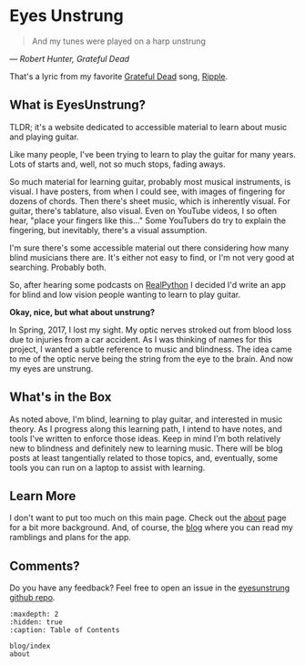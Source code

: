 # Eyes Unstrung

<p>
<blockquote>
And my tunes were played on a harp unstrung
</blockquote>
<cite> &mdash; Robert Hunter,  Grateful Dead </cite> 
</p>

That's a lyric from my favorite
[Grateful Dead](https://www.dead.net/)
song, [Ripple](https://www.dead.net/song/ripple).

## What is EyesUnstrung?

TLDR; it's a website dedicated to accessible material to learn about music and playing guitar. 

Like many people, I've been trying to learn to play the guitar for many years.
Lots of starts and, well, not so much stops, fading aways.

So much material for learning guitar, probably most musical instruments, is visual.
I have posters, from when I could see, with images of fingering for dozens of chords.
Then there's sheet music, which is inherently visual.
For guitar, there's tablature, also visual.
Even on YouTube videos, I so often hear, "place your fingers like this..."
Some YouTubers do try to explain the fingering, but inevitably, there's a visual assumption. 

I'm sure there's some accessible material out there considering how many blind musicians there are.
It's either not easy to find, or I'm not very good at searching.
Probably both.

So, after hearing some podcasts on
[RealPython](https://realpython.com)
I decided I'd write an app for blind and low vision people wanting to learn to play guitar.

**Okay, nice, but what about unstrung?**

In Spring, 2017, I lost my sight.
My optic nerves stroked out from blood loss due to injuries from a car accident.
As I was thinking of names for this project, I wanted a subtle reference to music and blindness.
The idea came to me of the optic nerve being the string from the eye to the brain.
And now my eyes are unstrung.

## What's in the Box

As noted above, I'm blind, learning to play guitar, and interested in music theory.
As I progress along this learning path, I intend to have notes, and tools I've written to enforce those ideas.
Keep in mind I'm both relatively new to blindness and definitely new to learning music.
There will be blog posts at least tangentially related to those topics,
and, eventually, some tools you can run on a laptop to assist with learning.

## Learn More

I don't want to put too much on this main page.
Check out the [about](about.md) page for a bit more background.
And, of course, the [blog](blog/index.md) where you can read my ramblings and plans for the app.

## Comments?

Do you have any feedback?
Feel free to open an issue in the 
[eyesunstrung github repo](https://github.com/joeldodson/eyesunstrung/issues).

``` {toctree}
:maxdepth: 2
:hidden: true
:caption: Table of Contents

blog/index
about
```
